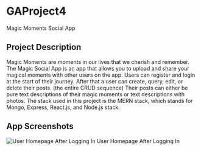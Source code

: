 # GAProject4
Magic Moments Social App

## Project Description

Magic Moments are moments in our lives that we cherish and remember.
The Magic Social App is an app that allows you to upload and share your magical moments with other users on the app.
Users can register and login at the start of their journey.
After that a user can create, query, edit, or delete their posts. (the entire CRUD sequence)
Their posts can either be pure text descriptions of their magic moments or text descriptions with photos.
The stack used in this project is the MERN stack, which stands for Mongo, Express, React.js, and Node.js stack.

## App Screenshots

![User Homepage After Logging In](https://i.ibb.co/crtQpsp/pj4-screenie1.jpg)
  User Homepage After Logging In 
